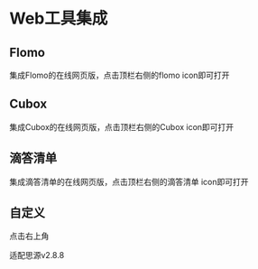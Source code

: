 # Web工具集成

## Flomo
集成Flomo的在线网页版，点击顶栏右侧的flomo icon即可打开

## Cubox
集成Cubox的在线网页版，点击顶栏右侧的Cubox icon即可打开

## 滴答清单
集成滴答清单的在线网页版，点击顶栏右侧的滴答清单 icon即可打开

## 自定义

点击右上角

适配思源v2.8.8